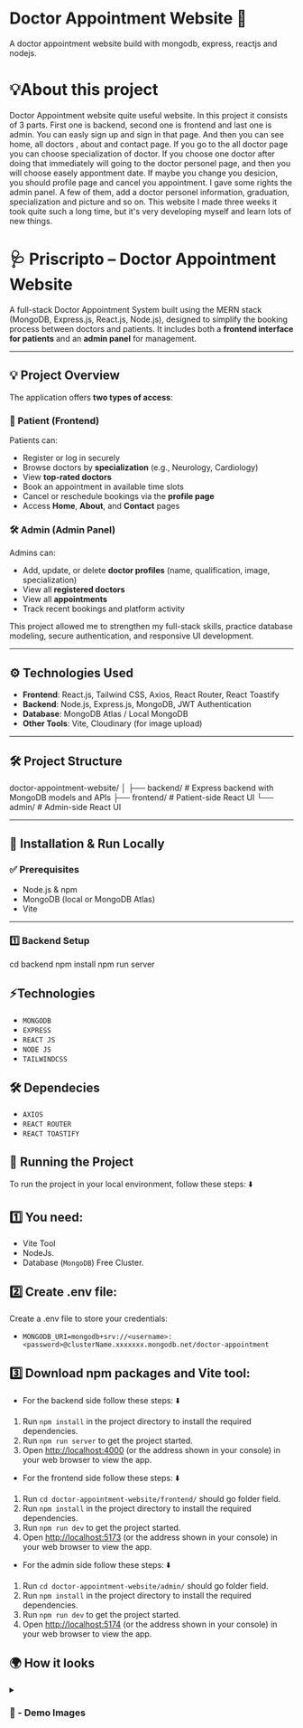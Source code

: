 # Doctor Appointment Website 🥼
A doctor appointment website build with mongodb, express, reactjs and nodejs.

# 💡About this project 
Doctor Appointment website quite useful website. In this project it consists of 3 parts. First one is backend, second one is frontend and last one is admin. You can easly sign up and sign in that page. And then you can see home, all doctors , about and contact page. If you go to the all doctor page you can choose specialization of doctor. If you choose one doctor after doing that immediately will going to the doctor personel page, and then you will choose easely appontment date. If maybe you change you desicion, you should profile page and cancel you appointment. I gave some rights the admin panel. A few of them, add a doctor personel information, graduation, specialization and picture and so on. This website I made three weeks it took quite such a long time, but it's very developing myself and learn lots of new things.
# 🩺 Priscripto – Doctor Appointment Website

A full-stack Doctor Appointment System built using the MERN stack (MongoDB, Express.js, React.js, Node.js), designed to simplify the booking process between doctors and patients. It includes both a **frontend interface for patients** and an **admin panel** for management.

---

## 💡 Project Overview

The application offers **two types of access**:

### 👤 Patient (Frontend)
Patients can:
- Register or log in securely
- Browse doctors by **specialization** (e.g., Neurology, Cardiology)
- View **top-rated doctors**
- Book an appointment in available time slots
- Cancel or reschedule bookings via the **profile page**
- Access **Home**, **About**, and **Contact** pages

### 🛠️ Admin (Admin Panel)
Admins can:
- Add, update, or delete **doctor profiles** (name, qualification, image, specialization)
- View all **registered doctors**
- View all **appointments**
- Track recent bookings and platform activity

This project allowed me to strengthen my full-stack skills, practice database modeling, secure authentication, and responsive UI development.

---

## ⚙️ Technologies Used

- **Frontend**: React.js, Tailwind CSS, Axios, React Router, React Toastify  
- **Backend**: Node.js, Express.js, MongoDB, JWT Authentication  
- **Database**: MongoDB Atlas / Local MongoDB  
- **Other Tools**: Vite, Cloudinary (for image upload)

---

## 🛠️ Project Structure

doctor-appointment-website/
│
├── backend/ # Express backend with MongoDB models and APIs
├── frontend/ # Patient-side React UI
└── admin/ # Admin-side React UI

---

## 🧪 Installation & Run Locally

### ✅ Prerequisites
- Node.js & npm
- MongoDB (local or MongoDB Atlas)
- Vite

---

### 1️⃣ Backend Setup


cd backend
npm install
npm run server

## ⚡Technologies
* `MONGODB`
* `EXPRESS`
* `REACT JS`
* `NODE JS`
* `TAILWINDCSS`

## 🛠 Dependecies
* `AXIOS`
* `REACT ROUTER`
* `REACT TOASTIFY`

## 🚦 Running the Project

To run the project in your local environment, follow these steps: ⬇️

## 1️⃣ You need: 

- Vite Tool
- NodeJs.
- Database (`MongoDB`) Free Cluster.

## 2️⃣ Create .env file:

Create a .env file to store your credentials:

- `MONGODB_URI=mongodb+srv://<username>:<password>@clusterName.xxxxxxx.mongodb.net/doctor-appointment`

## 3️⃣ Download npm packages and Vite tool:

- For the backend side follow these steps: ⬇️

1. Run `npm install` in the project directory to install the required dependencies.
2. Run `npm run server` to get the project started.
3. Open [http://localhost:4000](http://localhost:4000) (or the address shown in your console) in your web browser to view the app.

- For the frontend side follow these steps: ⬇️

1. Run `cd doctor-appointment-website/frontend/` should go folder field.
2. Run `npm install` in the project directory to install the required dependencies.
3. Run `npm run dev` to get the project started.
4. Open [http://localhost:5173](http://localhost:5173) (or the address shown in your console) in your web browser to view the app.

- For the admin side follow these steps: ⬇️

1. Run `cd doctor-appointment-website/admin/` should go folder field.
2. Run `npm install` in the project directory to install the required dependencies.
3. Run `npm run dev` to get the project started.
4. Open [http://localhost:5174](http://localhost:5174) (or the address shown in your console) in your web browser to view the app.

## 🌍 How it looks

<details>
<summary><h3> 📸 - Demo Images </h3></summary>


<img src='https://github.com/user-attachments/assets/768d1f94-29e3-4466-90c5-418278abb2ce' width="100%"/>

#

<img src='https://github.com/user-attachments/assets/c66e8a38-6c8f-4b07-ab43-4ede3c087a09' width="100%"/>

#

<img src='https://github.com/user-attachments/assets/6bc93c7b-2e47-414a-ac9c-f7abbe8871b4' width="100%"/>

#

<img src='https://github.com/user-attachments/assets/ba5625b0-2a40-4429-b3c8-e6a5f4e23676' width="100%"/>

#

<img src='https://github.com/user-attachments/assets/7d6f1afb-f767-4464-8189-33df6a1cc2b8' width="100%"/>

#

<img src='https://github.com/user-attachments/assets/c7d8da6e-6bc4-485a-a6ce-8ed52ceff819' width="100%"/>


</details>

